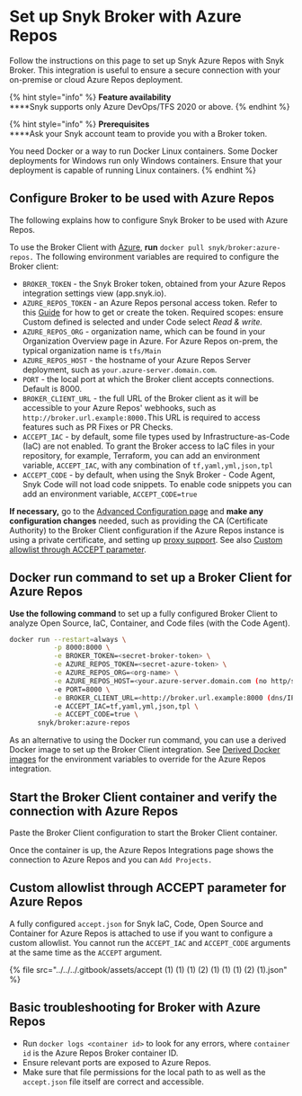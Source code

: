 # Set up Snyk Broker with Azure Repos

Follow the instructions on this page to set up Snyk Azure Repos with Snyk Broker. This integration is useful to ensure a secure connection with your on-premise or cloud Azure Repos deployment.

{% hint style="info" %}
**Feature availability**\
****Snyk supports only Azure DevOps/TFS 2020 or above.
{% endhint %}

{% hint style="info" %}
**Prerequisites**\
****Ask your Snyk account team to provide you with a Broker token.

You need Docker or a way to run Docker Linux containers. Some Docker deployments for Windows run only Windows containers. Ensure that your deployment is capable of running Linux containers.
{% endhint %}

## Configure Broker to be used with Azure Repos

The following explains how to configure Snyk Broker to be used with Azure Repos.

To use the Broker Client with [Azure](https://azure.microsoft.com/en-us/services/devops/), **run** `docker pull snyk/broker:azure-repos.` The following environment variables are required to configure the Broker client:

* `BROKER_TOKEN` - the Snyk Broker token, obtained from your Azure Repos integration settings view (app.snyk.io).
* `AZURE_REPOS_TOKEN` - an Azure Repos personal access token. Refer to this [Guide](https://docs.microsoft.com/en-us/azure/devops/organizations/accounts/use-personal-access-tokens-to-authenticate?view=azure-devops\&tabs=preview-page) for how to get or create the token. Required scopes: ensure Custom defined is selected and under Code select _Read & write._
* `AZURE_REPOS_ORG` - organization name, which can be found in your Organization Overview page in Azure. For Azure Repos on-prem, the typical organization name is `tfs/Main`
* `AZURE_REPOS_HOST` - the hostname of your Azure Repos Server deployment, such as `your.azure-server.domain.com`.
* `PORT` - the local port at which the Broker client accepts connections. Default is 8000.
* `BROKER_CLIENT_URL` - the full URL of the Broker client as it will be accessible to your Azure Repos' webhooks, such as `http://broker.url.example:8000.`This URL is required to access features such as PR Fixes or PR Checks.
* `ACCEPT_IAC` - by default, some file types used by Infrastructure-as-Code (IaC) are not enabled. To grant the Broker access to IaC files in your repository, for example, Terraform, you can add an environment variable, `ACCEPT_IAC`, with any combination of `tf,yaml,yml,json,tpl`
* `ACCEPT_CODE` - by default, when using the Snyk Broker - Code Agent, Snyk Code will not load code snippets. To enable code snippets you can add an environment variable, `ACCEPT_CODE=true`

**If necessary,** go to the [Advanced Configuration page](../set-up-snyk-broker/how-to-install-and-configure-your-snyk-broker-client/advanced-configuration-for-snyk-broker-docker-installation.md) and **make any configuration changes** needed, such as providing the CA (Certificate Authority) to the Broker Client configuration if the Azure Repos instance is using a private certificate, and setting up [proxy support](https://docs.snyk.io/integrations/snyk-broker/set-up-snyk-broker/how-to-install-and-configure-your-snyk-broker-client#proxy-support). See also [Custom allowlist through ACCEPT parameter](setup-broker-with-azure-repos.md#custom-allowlist-through-accept-parameter).

## Docker run command to set up a Broker Client for Azure Repos

**Use the following command** to set up a fully configured Broker Client to analyze Open Source, IaC, Container, and Code files (with the Code Agent).

```bash
docker run --restart=always \
           -p 8000:8000 \
           -e BROKER_TOKEN=<secret-broker-token> \
           -e AZURE_REPOS_TOKEN=<secret-azure-token> \
           -e AZURE_REPOS_ORG=<org-name> \
           -e AZURE_REPOS_HOST=<your.azure-server.domain.com (no http/s)> \
           -e PORT=8000 \
           -e BROKER_CLIENT_URL=<http://broker.url.example:8000 (dns/IP:port)> \
           -e ACCEPT_IAC=tf,yaml,yml,json,tpl \
           -e ACCEPT_CODE=true \
       snyk/broker:azure-repos
```

As an alternative to using the Docker run command, you can use a derived Docker image to set up the Broker Client integration. See [Derived Docker images](derived-docker-images-for-broker-client-integrations-and-container-registry-agent.md) for the environment variables to override for the Azure Repos integration.

## Start the Broker Client container and verify the connection with Azure Repos

Paste the Broker Client configuration to start the Broker Client container.

Once the container is up, the Azure Repos Integrations page shows the connection to Azure Repos and you can `Add Projects.`

## Custom allowlist through ACCEPT parameter for Azure Repos

A fully configured `accept.json` for Snyk IaC, Code, Open Source and Container for Azure Repos is attached to use if you want to configure a custom allowlist. You cannot run the `ACCEPT_IAC` and `ACCEPT_CODE` arguments at the same time as the `ACCEPT` argument.

{% file src="../../../.gitbook/assets/accept (1) (1) (1) (2) (1) (1) (1) (2) (1).json" %}

## Basic troubleshooting for Broker with Azure Repos

* Run `docker logs <container id>` to look for any errors, where `container id` is the Azure Repos Broker container ID.
* Ensure relevant ports are exposed to Azure Repos.
* Make sure that file permissions for the local path to as well as the `accept.json` file itself are correct and accessible.

